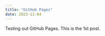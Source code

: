 ```yaml
---
title: "GitHub Pages"
date: 2023-11-04
---
```


<p>Testing out GitHub Pages. This is the 1st post.</p>
